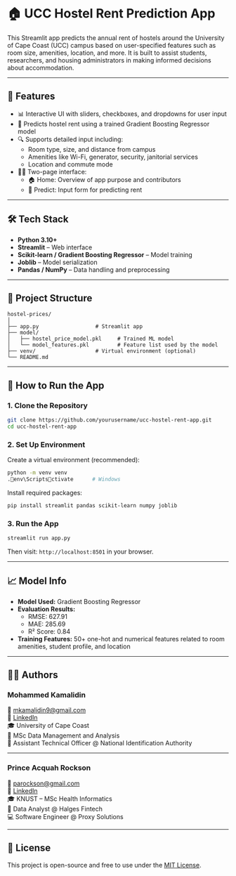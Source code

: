 
# 🏠 UCC Hostel Rent Prediction App

This Streamlit app predicts the annual rent of hostels around the University of Cape Coast (UCC) campus based on user-specified features such as room size, amenities, location, and more. It is built to assist students, researchers, and housing administrators in making informed decisions about accommodation.

---

## 🚀 Features

- 📊 Interactive UI with sliders, checkboxes, and dropdowns for user input
- 🧠 Predicts hostel rent using a trained Gradient Boosting Regressor model
- 🔍 Supports detailed input including:
  - Room type, size, and distance from campus
  - Amenities like Wi-Fi, generator, security, janitorial services
  - Location and commute mode
- 👨‍💻 Two-page interface:
  - 🏠 Home: Overview of app purpose and contributors
  - 🧠 Predict: Input form for predicting rent

---

## 🛠 Tech Stack

- **Python 3.10+**
- **Streamlit** – Web interface
- **Scikit-learn / Gradient Boosting Regressor** – Model training
- **Joblib** – Model serialization
- **Pandas / NumPy** – Data handling and preprocessing

---

## 📂 Project Structure

```
hostel-prices/
│
├── app.py                  # Streamlit app
├── model/
│   ├── hostel_price_model.pkl     # Trained ML model
│   └── model_features.pkl         # Feature list used by the model
├── venv/                   # Virtual environment (optional)
└── README.md
```

---

## 🧪 How to Run the App

### 1. Clone the Repository

```bash
git clone https://github.com/yourusername/ucc-hostel-rent-app.git
cd ucc-hostel-rent-app
```

### 2. Set Up Environment

Create a virtual environment (recommended):

```bash
python -m venv venv
.env\Scriptsctivate      # Windows
```

Install required packages:

```bash
pip install streamlit pandas scikit-learn numpy joblib
```

### 3. Run the App

```bash
streamlit run app.py
```

Then visit: `http://localhost:8501` in your browser.

---

## 📈 Model Info

- **Model Used:** Gradient Boosting Regressor
- **Evaluation Results:**
  - RMSE: 627.91
  - MAE: 285.69
  - R² Score: 0.84
- **Training Features:** 50+ one-hot and numerical features related to room amenities, student profile, and location

---

## 👨‍💻 Authors

### **Mohammed Kamalidin**
📧 [mkamalidin9@gmail.com](mailto:mkamalidin9@gmail.com)  
🔗 [LinkedIn](https://www.linkedin.com/in/mohammed-kamalidin/)  
🎓 University of Cape Coast  
📘 MSc Data Management and Analysis  
🏢 Assistant Technical Officer @ National Identification Authority

---

### **Prince Acquah Rockson**
📧 [parockson@gmail.com](mailto:parockson@gmail.com)  
🔗 [LinkedIn](https://www.linkedin.com/in/prince-acquah-rockson/)  
🎓 KNUST – MSc Health Informatics  
💼 Data Analyst @ Halges Fintech  
💻 Software Engineer @ Proxy Solutions

---

## 📜 License

This project is open-source and free to use under the [MIT License](LICENSE).
